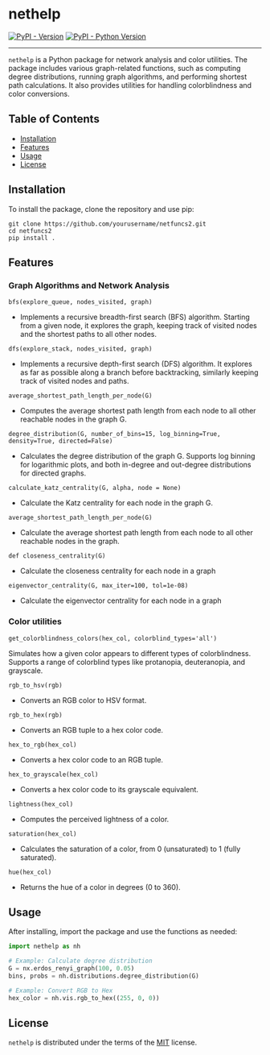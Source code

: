 # nethelp

[![PyPI - Version](https://img.shields.io/pypi/v/nethelp.svg)](https://pypi.org/project/nethelp)
[![PyPI - Python Version](https://img.shields.io/pypi/pyversions/nethelp.svg)](https://pypi.org/project/nethelp)

-----
`nethelp` is a Python package for network analysis and color utilities. The package includes various graph-related functions, such as computing degree distributions, running graph algorithms, and performing shortest path calculations. It also provides utilities for handling colorblindness and color conversions.



## Table of Contents

- [Installation](#installation)
- [Features](#features)
- [Usage](#usage)
- [License](#license)

## Installation
To install the package, clone the repository and use pip:
```console
git clone https://github.com/yourusername/netfuncs2.git
cd netfuncs2
pip install .
```

## Features 

### Graph Algorithms and Network Analysis
`bfs(explore_queue, nodes_visited, graph)`
- Implements a recursive breadth-first search (BFS) algorithm. Starting from a given node, it explores the graph, keeping track of visited nodes and the shortest paths to all other nodes.

`dfs(explore_stack, nodes_visited, graph)`

- Implements a recursive depth-first search (DFS) algorithm. It explores as far as possible along a branch before backtracking, similarly keeping track of visited nodes and paths.

`average_shortest_path_length_per_node(G)`

- Computes the average shortest path length from each node to all other reachable nodes in the graph G.

`degree_distribution(G, number_of_bins=15, log_binning=True, density=True, directed=False)`

- Calculates the degree distribution of the graph G. Supports log binning for logarithmic plots, and both in-degree and out-degree distributions for directed graphs.

`calculate_katz_centrality(G, alpha, node = None)`
- Calculate the Katz centrality for each node in the graph G.

`average_shortest_path_length_per_node(G)`
- Calculate the average shortest path length from each node to all other reachable nodes in the graph.

`def closeness_centrality(G)`
- Calculate the closeness centrality for each node in a graph

`eigenvector_centrality(G, max_iter=100, tol=1e-08)`
- Calculate the eigenvector centrality for each node in a graph

### Color utilities 
`get_colorblindness_colors(hex_col, colorblind_types='all')`

Simulates how a given color appears to different types of colorblindness. Supports a range of colorblind types like protanopia, deuteranopia, and grayscale.

`rgb_to_hsv(rgb)`

- Converts an RGB color to HSV format.

`rgb_to_hex(rgb)`

- Converts an RGB tuple to a hex color code.

`hex_to_rgb(hex_col)`

- Converts a hex color code to an RGB tuple.

`hex_to_grayscale(hex_col)`

- Converts a hex color code to its grayscale equivalent.

`lightness(hex_col)`

- Computes the perceived lightness of a color.

`saturation(hex_col)`

- Calculates the saturation of a color, from 0 (unsaturated) to 1 (fully saturated).

`hue(hex_col)`

- Returns the hue of a color in degrees (0 to 360).



## Usage
After installing, import the package and use the functions as needed:
```python
import nethelp as nh

# Example: Calculate degree distribution
G = nx.erdos_renyi_graph(100, 0.05)
bins, probs = nh.distributions.degree_distribution(G)

# Example: Convert RGB to Hex
hex_color = nh.vis.rgb_to_hex((255, 0, 0))
```



## License

`nethelp` is distributed under the terms of the [MIT](https://spdx.org/licenses/MIT.html) license.

